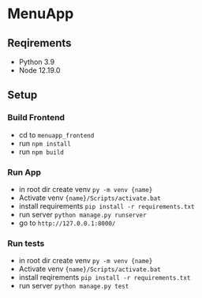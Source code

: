 # MenuApp

## Reqirements 

- Python 3.9
- Node 12.19.0

## Setup
### Build Frontend

- cd to `menuapp_frontend`
- run `npm install`
- run `npm build`

### Run App

- in root dir create venv `py -m venv {name}`
- Activate venv `{name}/Scripts/activate.bat`
- install requirements `pip install -r requirements.txt`
- run server `python manage.py runserver`
- go to `http://127.0.0.1:8000/`


### Run tests

- in root dir create venv `py -m venv {name}`
- Activate venv `{name}/Scripts/activate.bat`
- install reqirements `pip install -r requirements.txt`
- run server `python manage.py test`
